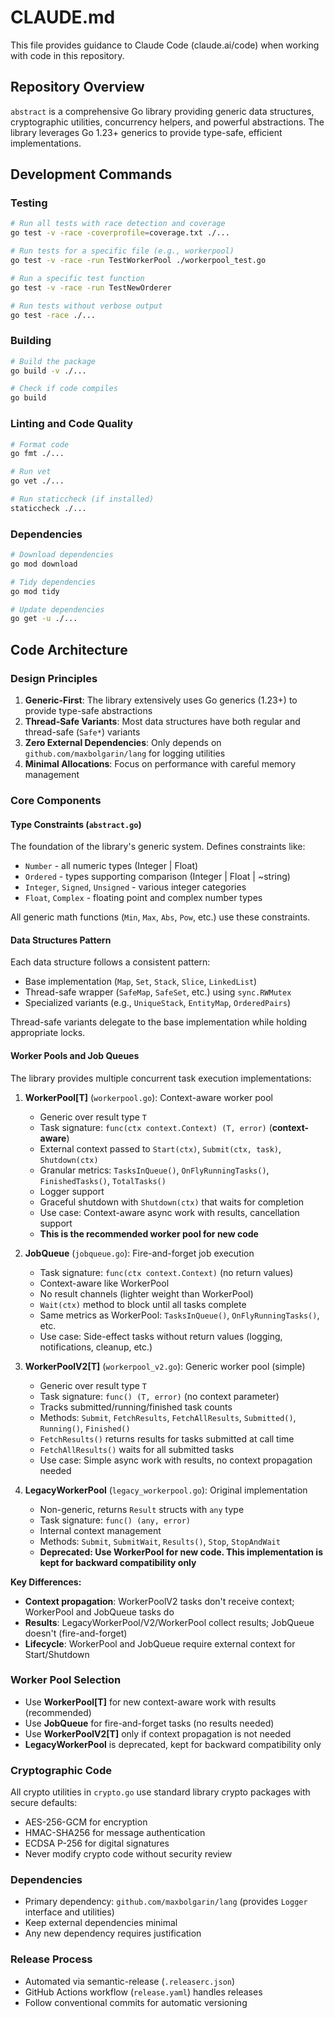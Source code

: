# CLAUDE.md

This file provides guidance to Claude Code (claude.ai/code) when working with code in this repository.

## Repository Overview

`abstract` is a comprehensive Go library providing generic data structures, cryptographic utilities, concurrency helpers, and powerful abstractions. The library leverages Go 1.23+ generics to provide type-safe, efficient implementations.

## Development Commands

### Testing
```bash
# Run all tests with race detection and coverage
go test -v -race -coverprofile=coverage.txt ./...

# Run tests for a specific file (e.g., workerpool)
go test -v -race -run TestWorkerPool ./workerpool_test.go

# Run a specific test function
go test -v -race -run TestNewOrderer

# Run tests without verbose output
go test -race ./...
```

### Building
```bash
# Build the package
go build -v ./...

# Check if code compiles
go build
```

### Linting and Code Quality
```bash
# Format code
go fmt ./...

# Run vet
go vet ./...

# Run staticcheck (if installed)
staticcheck ./...
```

### Dependencies
```bash
# Download dependencies
go mod download

# Tidy dependencies
go mod tidy

# Update dependencies
go get -u ./...
```

## Code Architecture

### Design Principles

1. **Generic-First**: The library extensively uses Go generics (1.23+) to provide type-safe abstractions
2. **Thread-Safe Variants**: Most data structures have both regular and thread-safe (`Safe*`) variants
3. **Zero External Dependencies**: Only depends on `github.com/maxbolgarin/lang` for logging utilities
4. **Minimal Allocations**: Focus on performance with careful memory management

### Core Components

#### Type Constraints (`abstract.go`)
The foundation of the library's generic system. Defines constraints like:
- `Number` - all numeric types (Integer | Float)
- `Ordered` - types supporting comparison (Integer | Float | ~string)
- `Integer`, `Signed`, `Unsigned` - various integer categories
- `Float`, `Complex` - floating point and complex number types

All generic math functions (`Min`, `Max`, `Abs`, `Pow`, etc.) use these constraints.

#### Data Structures Pattern
Each data structure follows a consistent pattern:
- Base implementation (`Map`, `Set`, `Stack`, `Slice`, `LinkedList`)
- Thread-safe wrapper (`SafeMap`, `SafeSet`, etc.) using `sync.RWMutex`
- Specialized variants (e.g., `UniqueStack`, `EntityMap`, `OrderedPairs`)

Thread-safe variants delegate to the base implementation while holding appropriate locks.

#### Worker Pools and Job Queues
The library provides multiple concurrent task execution implementations:

1. **WorkerPool[T]** (`workerpool.go`): Context-aware worker pool
   - Generic over result type `T`
   - Task signature: `func(ctx context.Context) (T, error)` (**context-aware**)
   - External context passed to `Start(ctx)`, `Submit(ctx, task)`, `Shutdown(ctx)`
   - Granular metrics: `TasksInQueue()`, `OnFlyRunningTasks()`, `FinishedTasks()`, `TotalTasks()`
   - Logger support
   - Graceful shutdown with `Shutdown(ctx)` that waits for completion
   - Use case: Context-aware async work with results, cancellation support
   - **This is the recommended worker pool for new code**

2. **JobQueue** (`jobqueue.go`): Fire-and-forget job execution
   - Task signature: `func(ctx context.Context)` (no return values)
   - Context-aware like WorkerPool
   - No result channels (lighter weight than WorkerPool)
   - `Wait(ctx)` method to block until all tasks complete
   - Same metrics as WorkerPool: `TasksInQueue()`, `OnFlyRunningTasks()`, etc.
   - Use case: Side-effect tasks without return values (logging, notifications, cleanup, etc.)

3. **WorkerPoolV2[T]** (`workerpool_v2.go`): Generic worker pool (simple)
   - Generic over result type `T`
   - Task signature: `func() (T, error)` (no context parameter)
   - Tracks submitted/running/finished task counts
   - Methods: `Submit`, `FetchResults`, `FetchAllResults`, `Submitted()`, `Running()`, `Finished()`
   - `FetchResults()` returns results for tasks submitted at call time
   - `FetchAllResults()` waits for all submitted tasks
   - Use case: Simple async work with results, no context propagation needed

4. **LegacyWorkerPool** (`legacy_workerpool.go`): Original implementation
   - Non-generic, returns `Result` structs with `any` type
   - Task signature: `func() (any, error)`
   - Internal context management
   - Methods: `Submit`, `SubmitWait`, `Results()`, `Stop`, `StopAndWait`
   - **Deprecated: Use WorkerPool for new code. This implementation is kept for backward compatibility only**

**Key Differences:**
- **Context propagation**: WorkerPoolV2 tasks don't receive context; WorkerPool and JobQueue tasks do
- **Results**: LegacyWorkerPool/V2/WorkerPool collect results; JobQueue doesn't (fire-and-forget)
- **Lifecycle**: WorkerPool and JobQueue require external context for Start/Shutdown

### Worker Pool Selection
- Use **WorkerPool[T]** for new context-aware work with results (recommended)
- Use **JobQueue** for fire-and-forget tasks (no results needed)
- Use **WorkerPoolV2[T]** only if context propagation is not needed
- **LegacyWorkerPool** is deprecated, kept for backward compatibility only

### Cryptographic Code
All crypto utilities in `crypto.go` use standard library crypto packages with secure defaults:
- AES-256-GCM for encryption
- HMAC-SHA256 for message authentication
- ECDSA P-256 for digital signatures
- Never modify crypto code without security review

### Dependencies
- Primary dependency: `github.com/maxbolgarin/lang` (provides `Logger` interface and utilities)
- Keep external dependencies minimal
- Any new dependency requires justification

### Release Process
- Automated via semantic-release (`.releaserc.json`)
- GitHub Actions workflow (`release.yaml`) handles releases
- Follow conventional commits for automatic versioning
